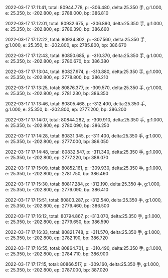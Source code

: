 2022-03-17 17:11:41, total: 80944.778, p: -306.480, delta:25.350 手, g:1.000, e: 25.350, b: -202.800, ep: 2788.000, bp: 386.810

2022-03-17 17:12:01, total: 80932.675, p: -306.890, delta:25.350 手, g:1.000, e: 25.350, b: -202.800, ep: 2786.390, bp: 386.660

2022-03-17 17:12:22, total: 80934.802, p: -307.560, delta:25.350 手, g:1.000, e: 25.350, b: -202.800, ep: 2785.800, bp: 386.670

2022-03-17 17:12:43, total: 80850.685, p: -310.370, delta:25.350 手, g:1.000, e: 25.350, b: -202.800, ep: 2780.670, bp: 386.380

2022-03-17 17:13:04, total: 80827.974, p: -310.880, delta:25.350 手, g:1.000, e: 25.350, b: -202.800, ep: 2778.800, bp: 386.210

2022-03-17 17:13:25, total: 80876.377, p: -309.570, delta:25.350 手, g:1.000, e: 25.350, b: -202.800, ep: 2781.230, bp: 386.350

2022-03-17 17:13:46, total: 80805.468, p: -312.400, delta:25.350 手, g:1.000, e: 25.350, b: -202.800, ep: 2777.200, bp: 386.200

2022-03-17 17:14:07, total: 80844.282, p: -309.910, delta:25.350 手, g:1.000, e: 25.350, b: -202.800, ep: 2780.090, bp: 386.250

2022-03-17 17:14:28, total: 80831.345, p: -311.400, delta:25.350 手, g:1.000, e: 25.350, b: -202.800, ep: 2777.000, bp: 386.050

2022-03-17 17:14:48, total: 80832.547, p: -311.340, delta:25.350 手, g:1.000, e: 25.350, b: -202.800, ep: 2777.220, bp: 386.070

2022-03-17 17:15:09, total: 80852.161, p: -309.930, delta:25.350 手, g:1.000, e: 25.350, b: -202.800, ep: 2781.750, bp: 386.460

2022-03-17 17:15:30, total: 80817.284, p: -312.190, delta:25.350 手, g:1.000, e: 25.350, b: -202.800, ep: 2779.090, bp: 386.410

2022-03-17 17:15:51, total: 80803.287, p: -312.540, delta:25.350 手, g:1.000, e: 25.350, b: -202.800, ep: 2779.460, bp: 386.500

2022-03-17 17:16:12, total: 80794.867, p: -313.070, delta:25.350 手, g:1.000, e: 25.350, b: -202.800, ep: 2779.650, bp: 386.590

2022-03-17 17:16:33, total: 80821.748, p: -311.570, delta:25.350 手, g:1.000, e: 25.350, b: -202.800, ep: 2782.190, bp: 386.720

2022-03-17 17:16:55, total: 80864.701, p: -310.490, delta:25.350 手, g:1.000, e: 25.350, b: -202.800, ep: 2784.710, bp: 386.900

2022-03-17 17:17:15, total: 80866.517, p: -309.160, delta:25.350 手, g:1.000, e: 25.350, b: -202.800, ep: 2787.000, bp: 387.020